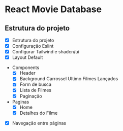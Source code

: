 # React Movie Database

## Estrutura do projeto

- [x] Estrutura do projeto
- [x] Configuração Eslint
- [x] Configurar Tailwind e shadcn/ui
- [x] Layout Default
- Components
  - [x] Header
  - [X] Background Carrossel Ultimo Filmes Lançados
  - [X] Form de busca
  - [X] Lista de Filmes
  - [X] Paginação
- Paginas
  - [X] Home
  - [X] Detalhes do Filme
- [X] Navegação entre páginas
